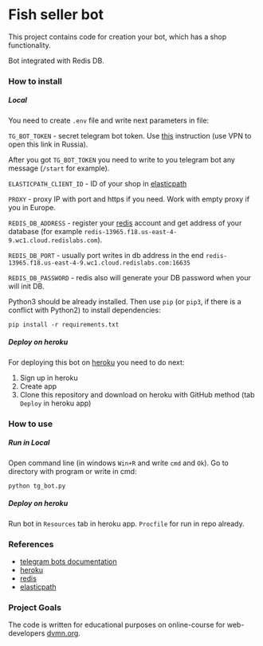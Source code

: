# Fish seller bot

This project contains code for creation your bot, which has a shop functionality.

Bot integrated with Redis DB.

### How to install

##### Local

You need to create `.env` file and write next parameters in file:

`TG_BOT_TOKEN` - secret telegram bot token. Use [this](https://core.telegram.org/bots#creating-a-new-bot) instruction (use VPN to open this link in Russia).

After you got `TG_BOT_TOKEN` you need to write to you telegram bot any message (`/start` for example).
    
`ELASTICPATH_CLIENT_ID` - ID of your shop in [elasticpath](https://dashboard.elasticpath.com/app)

`PROXY` - proxy IP with port and https if you need. Work with empty proxy if you in Europe.

`REDIS_DB_ADDRESS` - register your [redis](https://redislabs.com/) account and get address of your database (for example `redis-13965.f18.us-east-4-9.wc1.cloud.redislabs.com`).

`REDIS_DB_PORT` - usually port writes in db address in the end `redis-13965.f18.us-east-4-9.wc1.cloud.redislabs.com:16635`

`REDIS_DB_PASSWORD` - redis also will generate your DB password when your will init DB.

Python3 should be already installed. 
Then use `pip` (or `pip3`, if there is a conflict with Python2) to install dependencies:
```
pip install -r requirements.txt
```

##### Deploy on heroku

For deploying this bot on [heroku](https://heroku.com) you need to do next:

1) Sign up in heroku
2) Create app
3) Clone this repository and download on heroku with GitHub method (tab `Deploy` in heroku app)
    
### How to use

##### Run in Local

Open command line (in windows `Win+R` and write `cmd` and `Ok`). Go to directory with program or write in cmd:

```
python tg_bot.py 
```

##### Deploy on heroku

Run bot in `Resources` tab in heroku app. `Procfile` for run in repo already.

### References

- [telegram bots documentation](https://core.telegram.org/bots#creating-a-new-bot)
- [heroku](https://heroku.com)
- [redis](https://redislabs.com/)
- [elasticpath](https://www.elasticpath.com/)

### Project Goals

The code is written for educational purposes on online-course for web-developers [dvmn.org](https://dvmn.org/).
